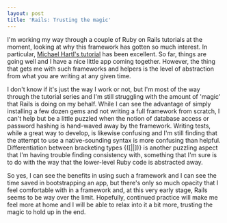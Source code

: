 ```yaml
---
layout: post
title: 'Rails: Trusting the magic'
---
```


I'm working my way through a couple of Ruby on Rails tutorials at the moment, looking at why this framework has gotten so much interest. In particular, [Michael Hartl's tutorial](http://ruby.railstutorial.org/ "Ruby On Rails Tutorial") has been excellent. So far, things are going well and I have a nice little app coming together. However, the thing that gets me with such frameworks and helpers is the level of abstraction from what you are writing at any given time.

I don't know if it's just the way I work or not, but I'm most of the way through the tutorial series and I'm still struggling with the amount of 'magic' that Rails is doing on my behalf. While I can see the advantage of simply installing a few dozen gems and not writing a full framework from scratch, I can't help but be a little puzzled when the notion of database access or password hashing is hand-waved away by the framework. Writing tests, while a great way to develop, is likewise confusing and I'm still finding that the attempt to use a native-sounding syntax is more confusing than helpful. Differentiation between bracketing types \{\(\[\|\|\]\)\} is another puzzling aspect that I'm having trouble finding consistency with, something that I'm sure is to do with the way that the lower-level Ruby code is abstracted away.

So yes, I can see the benefits in using such a framework and I can see the time saved in bootstrapping an app, but there's only so much opacity that I feel comfortable with in a framework and, at this very early stage, Rails seems to be way over the limit. Hopefully, continued practice will make me feel more at home and I will be able to relax into it a bit more, trusting the magic to hold up in the end.
